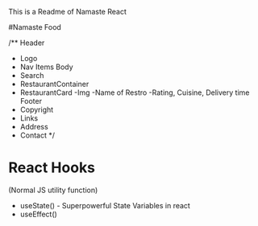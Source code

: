 This  is  a Readme of Namaste React



#Namaste Food

/**
Header
 - Logo
 - Nav Items
Body
 - Search
 - RestaurantContainer
 - RestaurantCard
    -Img
    -Name of Restro
    -Rating, Cuisine, Delivery time
Footer
 - Copyright
 - Links
 - Address
 - Contact
*/



# React Hooks
 (Normal JS utility function)
- useState() - Superpowerful State Variables in react
- useEffect()